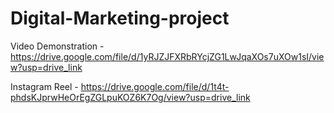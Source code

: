 # Digital-Marketing-project

Video Demonstration - https://drive.google.com/file/d/1yRJZJFXRbRYcjZG1LwJqaXOs7uXOw1sI/view?usp=drive_link

Instagram Reel - https://drive.google.com/file/d/1t4t-phdsKJprwHeOrEgZGLpuKOZ6K7Og/view?usp=drive_link
